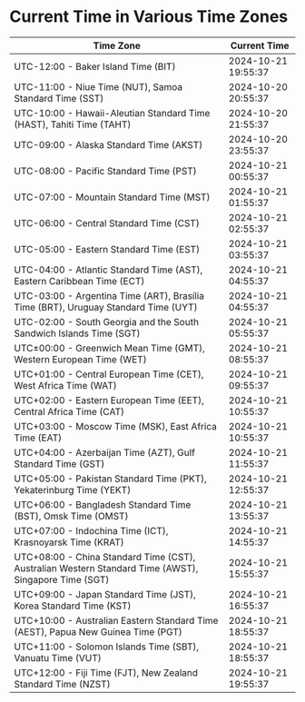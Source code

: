 # Current Time in Various Time Zones

| Time Zone | Current Time |
|-----------|--------------|
| UTC-12:00 - Baker Island Time (BIT) | 2024-10-21 19:55:37 |
| UTC-11:00 - Niue Time (NUT), Samoa Standard Time (SST) | 2024-10-20 20:55:37 |
| UTC-10:00 - Hawaii-Aleutian Standard Time (HAST), Tahiti Time (TAHT) | 2024-10-20 21:55:37 |
| UTC-09:00 - Alaska Standard Time (AKST) | 2024-10-20 23:55:37 |
| UTC-08:00 - Pacific Standard Time (PST) | 2024-10-21 00:55:37 |
| UTC-07:00 - Mountain Standard Time (MST) | 2024-10-21 01:55:37 |
| UTC-06:00 - Central Standard Time (CST) | 2024-10-21 02:55:37 |
| UTC-05:00 - Eastern Standard Time (EST) | 2024-10-21 03:55:37 |
| UTC-04:00 - Atlantic Standard Time (AST), Eastern Caribbean Time (ECT) | 2024-10-21 04:55:37 |
| UTC-03:00 - Argentina Time (ART), Brasília Time (BRT), Uruguay Standard Time (UYT) | 2024-10-21 04:55:37 |
| UTC-02:00 - South Georgia and the South Sandwich Islands Time (SGT) | 2024-10-21 05:55:37 |
| UTC±00:00 - Greenwich Mean Time (GMT), Western European Time (WET) | 2024-10-21 08:55:37 |
| UTC+01:00 - Central European Time (CET), West Africa Time (WAT) | 2024-10-21 09:55:37 |
| UTC+02:00 - Eastern European Time (EET), Central Africa Time (CAT) | 2024-10-21 10:55:37 |
| UTC+03:00 - Moscow Time (MSK), East Africa Time (EAT) | 2024-10-21 10:55:37 |
| UTC+04:00 - Azerbaijan Time (AZT), Gulf Standard Time (GST) | 2024-10-21 11:55:37 |
| UTC+05:00 - Pakistan Standard Time (PKT), Yekaterinburg Time (YEKT) | 2024-10-21 12:55:37 |
| UTC+06:00 - Bangladesh Standard Time (BST), Omsk Time (OMST) | 2024-10-21 13:55:37 |
| UTC+07:00 - Indochina Time (ICT), Krasnoyarsk Time (KRAT) | 2024-10-21 14:55:37 |
| UTC+08:00 - China Standard Time (CST), Australian Western Standard Time (AWST), Singapore Time (SGT) | 2024-10-21 15:55:37 |
| UTC+09:00 - Japan Standard Time (JST), Korea Standard Time (KST) | 2024-10-21 16:55:37 |
| UTC+10:00 - Australian Eastern Standard Time (AEST), Papua New Guinea Time (PGT) | 2024-10-21 18:55:37 |
| UTC+11:00 - Solomon Islands Time (SBT), Vanuatu Time (VUT) | 2024-10-21 18:55:37 |
| UTC+12:00 - Fiji Time (FJT), New Zealand Standard Time (NZST) | 2024-10-21 19:55:37 |

